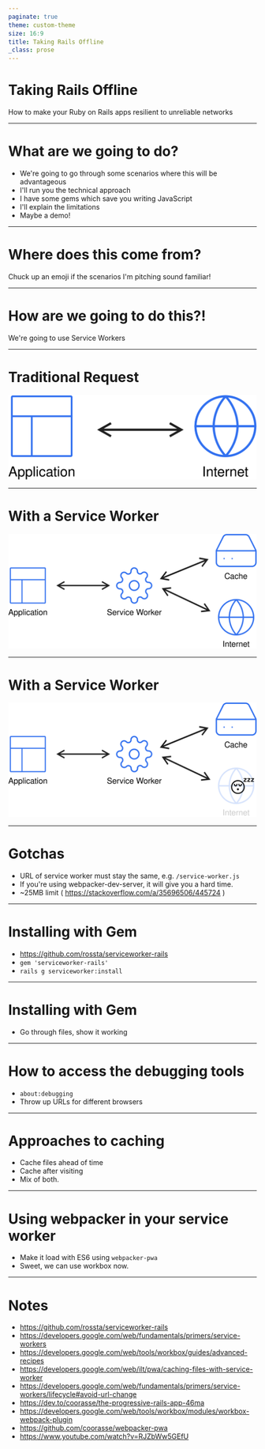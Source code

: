 ```yaml
---
paginate: true
theme: custom-theme
size: 16:9
title: Taking Rails Offline
_class: prose
---
```

<!-- _class: lead -->
<!--
This started off as a "I've seen a few sites with offline fallbacks, how easy is it in rails" experiment.

I ended up quite liking the results & wanted to share them!
-->

# Taking Rails Offline

How to make your Ruby on Rails apps resilient to unreliable networks

---

# What are we going to do?

- We're going to go through some scenarios where this will be advantageous
- I'll run you the technical approach
- I have some gems which save you writing JavaScript
- I'll explain the limitations
- Maybe a demo!

---
<!-- _class: lead -->
<!--
So where does _this_ come from!

I have a few use cases, if you've experienced this:

- You go onto a train & no network is unavailable
- 
-->

# Where does this come from?

Chuck up an emoji if the scenarios I'm pitching sound familiar!

---
<!-- _class: lead -->

# How are we going to do this?!

We're going to use Service Workers

---

# Traditional Request

<div class="center-contents mt-12">
  <img src="images/traditional-internet.svg"/>
</div>

---

# With a Service Worker

<div class="center-contents mt-4">
  <img src="images/service-worker.svg" />
</div>

---

# With a Service Worker

<div class="center-contents mt-4">
  <img src="images/service-worker-offline.svg" />
</div>

---

# Gotchas

- URL of service worker must stay the same, e.g. `/service-worker.js`
- If you're using webpacker-dev-server, it will give you a hard time.
- ~25MB limit ( https://stackoverflow.com/a/35696506/445724 )

---

# Installing with Gem

- https://github.com/rossta/serviceworker-rails
- `gem 'serviceworker-rails'`
- `rails g serviceworker:install`

---

# Installing with Gem

- Go through files, show it working

---

# How to access the debugging tools

- `about:debugging`
- Throw up URLs for different browsers

---

# Approaches to caching

- Cache files ahead of time
- Cache after visiting
- Mix of both.

---

# Using webpacker in your service worker

- Make it load with ES6 using `webpacker-pwa`
- Sweet, we can use workbox now.

---

# Notes

- https://github.com/rossta/serviceworker-rails
- https://developers.google.com/web/fundamentals/primers/service-workers
- https://developers.google.com/web/tools/workbox/guides/advanced-recipes
- https://developers.google.com/web/ilt/pwa/caching-files-with-service-worker
- https://developers.google.com/web/fundamentals/primers/service-workers/lifecycle#avoid-url-change
- https://dev.to/coorasse/the-progressive-rails-app-46ma
- https://developers.google.com/web/tools/workbox/modules/workbox-webpack-plugin
- https://github.com/coorasse/webpacker-pwa
- https://www.youtube.com/watch?v=RJZbWw5GEfU
